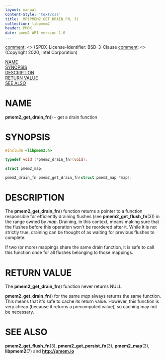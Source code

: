 ```yaml
---
layout: manual
Content-Style: 'text/css'
title: _MP(PMEM2_GET_DRAIN_FN, 3)
collection: libpmem2
header: PMDK
date: pmem2 API version 1.0
...
```


[comment]: <> (SPDX-License-Identifier: BSD-3-Clause
[comment]: <> (Copyright 2020, Intel Corporation)

[comment]: <> (pmem2_get_drain_fn.3 -- man page for pmem2_get_drain_fn)

[NAME](#name)<br />
[SYNOPSIS](#synopsis)<br />
[DESCRIPTION](#description)<br />
[RETURN VALUE](#return-value)<br />
[SEE ALSO](#see-also)<br />

# NAME #

**pmem2_get_drain_fn**() - get a drain function

# SYNOPSIS #

```c
#include <libpmem2.h>

typedef void (*pmem2_drain_fn)(void);

struct pmem2_map;

pmem2_drain_fn pmem2_get_drain_fn(struct pmem2_map *map);
```

# DESCRIPTION #

The **pmem2_get_drain_fn**() function returns a pointer to a function
responsible for efficiently draining flushes (see **pmem2_get_flush_fn**(3))
in the range owned by *map*. Draining, in this context, means making sure
that the flushes before this operation won't be reordered after it.
While it is not strictly true, draining can be thought of as waiting for
previous flushes to complete.

If two (or more) mappings share the same drain function, it is safe to call
this function once for all flushes belonging to those mappings.

# RETURN VALUE #

The **pmem2_get_drain_fn**() function never returns NULL.

**pmem2_get_drain_fn**() for the same *map* always returns the same function.
This means that it's safe to cache its return value. However, this function
is very cheap (because it returns a precomputed value), so caching may not
be necessary.

# SEE ALSO #

**pmem2_get_flush_fn**(3), **pmem2_get_persist_fn**(3), **pmem2_map**(3),
**libpmem2**(7) and **<http://pmem.io>**
